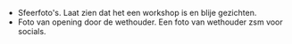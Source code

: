 - Sfeerfoto's. Laat zien dat het een workshop is en blije gezichten.
- Foto van opening door de wethouder. Een foto van wethouder zsm voor socials.